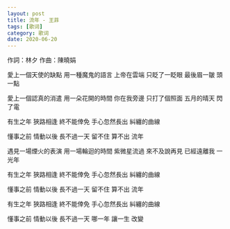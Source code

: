 ```yaml
---
layout: post
title: 流年 - 王菲
tags: [歌词]
category: 歌词
date: 2020-06-20
---
```


作詞：林夕    作曲：陳曉娟

愛上一個天使的缺點 用一種魔鬼的語言
上帝在雲端 只眨了一眨眼
最後眉一皺 頭一點

愛上一個認真的消遣 用一朵花開的時間
你在我旁邊 只打了個照面
五月的晴天 閃了電

有生之年 狹路相逢 終不能倖免
手心忽然長出 糾纏的曲線

懂事之前 情動以後 長不過一天
留不住 算不出 流年

遇見一場煙火的表演 用一場輪迴的時間
紫微星流過 來不及說再見
已經遠離我 一光年

有生之年 狹路相逢 終不能倖免
手心忽然長出 糾纏的曲線

懂事之前 情動以後 長不過一天
留不住 算不出 流年

有生之年 狹路相逢 終不能倖免
手心忽然長出 糾纏的曲線

懂事之前 情動以後 長不過一天
哪一年 讓一生 改變
